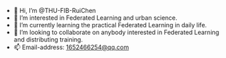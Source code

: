 - 👋 Hi, I’m @THU-FIB-RuiChen
- 👀 I’m interested in Federated Learning and urban science. 
- 🌱 I’m currently learning the practical Federated Learning in daily life.
- 💞️ I’m looking to collaborate on anybody interested in Federated Learning and distributing training.
- 📫 Email-address: 1652466254@qq.com

<!---
THU-FIB-RuiChen/THU-FIB-RuiChen is a ✨ special ✨ repository because its `README.md` (this file) appears on your GitHub profile.
You can click the Preview link to take a look at your changes.
--->
